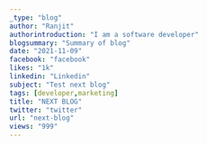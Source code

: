 ```yaml
---
_type: "blog"
author: "Ranjit"
authorintroduction: "I am a software developer"
blogsummary: "Summary of blog"
date: "2021-11-09"
facebook: "facebook"
likes: "1k"
linkedin: "Linkedin"
subject: "Test next blog"
tags: [developer,marketing]
title: "NEXT BLOG"
twitter: "twitter"
url: "next-blog"
views: "999"
---
```


